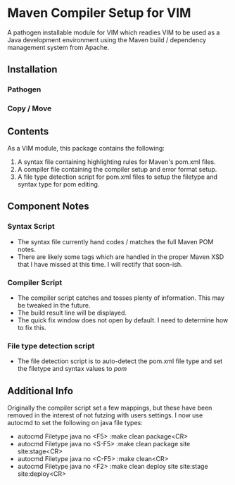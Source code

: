 # Maven Compiler Setup for VIM

A pathogen installable module for VIM which readies VIM to be used as a Java development environment using the Maven build / dependency management system from Apache.

## Installation

### Pathogen

### Copy / Move

## Contents

As a VIM module, this package contains the following:

1. A syntax file containing highlighting rules for Maven's pom.xml files.
1. A compiler file containing the compiler setup and error format setup.
1. A file type detection script for pom.xml files to setup the filetype and syntax type for pom editing.

## Component Notes

### Syntax Script

* The syntax file currently hand codes / matches the full Maven POM notes.
* There are likely some tags which are handled in the proper Maven XSD that I have missed at this time.  I will rectify that soon-ish.

### Compiler Script

* The compiler script catches and tosses plenty of information.  This may be tweaked in the future.
* The build result line will be displayed.
* The quick fix window does not open by default.  I need to determine how to fix this.

### File type detection script

* The file detection script is to auto-detect the pom.xml file type and set the filetype and syntax values to *pom*

## Additional Info

Originally the compiler script set a few mappings, but these have been removed in the interest of not futzing with users settings. I now use autocmd to set the following on java file types:

- autocmd Filetype java no &lt;F5&gt; :make clean package&lt;CR&gt;
- autocmd Filetype java no &lt;S-F5&gt; :make clean package site site:stage&lt;CR&gt;
- autocmd Filetype java no &lt;C-F5&gt; :make clean&lt;CR&gt;
- autocmd Filetype java no &lt;F2&gt; :make clean deploy site site:stage site:deploy&lt;CR&gt;

